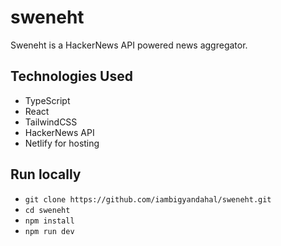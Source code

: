 # sweneht
Sweneht is a HackerNews API powered news aggregator.

## Technologies Used

- TypeScript
- React
- TailwindCSS
- HackerNews API
- Netlify for hosting

## Run locally

- `git clone https://github.com/iambigyandahal/sweneht.git`
- `cd sweneht`
- `npm install`
- `npm run dev`